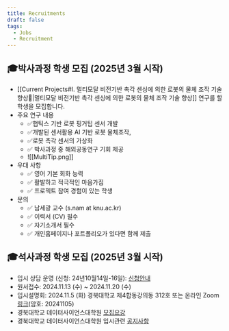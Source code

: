 ```yaml
---
title: Recruitments
draft: false
tags:
  - Jobs
  - Recruitment
---
```

## 🎓박사과정 학생 모집 (2025년 3월 시작)
- [[Current Projects#I. 멀티모달 비전기반 촉각 센싱에 의한 로봇의 물체 조작 기술 향상🦾|멀티모달 비전기반 촉각 센싱에 의한 로봇의 물체 조작 기술 향상]] 연구를 할 학생을 모집합니다.
- 주요 연구 내용
	- ✅햅틱스 기반 로봇 핑거팁 센서 개발
	- ✅개발된 센서활용 AI 기반 로봇 물체조작,
	- ✅로봇 촉각 센서의 가상화
	- ✅ 박사과정 중 해외공동연구 기회 제공
	-  ![[MultiTip.png]]
- 우대 사항
	- ✅ 영어 기본 회화 능력
	- ✅ 활발하고 적극적인 마음가짐
	- ✅ 프로젝트 참여 경험이 있는 학생
- 문의
	- ✅ 남세광 교수 (s.nam at knu.ac.kr)
	- ✅ 이력서 (CV) 필수
	- ✅ 자기소개서 필수
	- ✅ 개인홈페이지나 포트폴리오가 있다면 함께 제출

## 🎓석사과정 학생 모집 (2025년 3월 시작)
- 입시 상담 운영 (신청: 24년10월14일-16일): [신청안내](https://home.knu.ac.kr/HOME/datascience/sub.htm?mode=view&mv_data=aWR4PTEyODcmc3RhcnRQYWdlPTAmbGlzdE5vPTY5MyZ0YWJsZT1leF9iYnNfZGF0YV9kYXRhc2NpZW5jZSZuYXZfY29kZT1kYXQxNjM5OTU5NzE1JmNvZGU9eW1neXNlT2lveXVXJnNlYXJjaF9pdGVtPSZzZWFyY2hfb3JkZXI9Jm9yZGVyX2xpc3Q9Jmxpc3Rfc2NhbGU9JnZpZXdfbGV2ZWw9JnZpZXdfY2F0ZT0mdmlld19jYXRlMj0=)
- 원서접수: 2024.11.13 (수) ~ 2024.11.20 (수)
- 입시설명회: 2024.11.5 (화) 경북대학교 제4합동강의동 312호 또는 온라인 Zoom [링크](https://us02web.zoom.us/j/88276929377?pwd=tZuPdpbUGMLpdkrH7Xzf94TFFoo4FV.1)(암호: 20241105)
- 경북대학교 데이터사이언스대학원 [모집요강](https://ipsi2.knu.ac.kr/mojib/?m_type=ARC&m_sub_type=ARC_02)
- 경북대학교 데이터사이언스대학원 입시관련 [공지사항](https://ipsi2.knu.ac.kr/notice/?m_type=ARC)